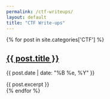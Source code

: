 ```yaml
---
permalink: /ctf-writeups/
layout: default
title: "CTF Write-ups"
---
```



<div class="posts">
  {% for post in site.categories['CTF'] %}
      <h2>
          <a href="{{ site.baseurl }}{{ post.url }}">{{ post.title }}</a>
      </h2>
      <div>
        <p class="post_date">{{ post.date | date: "%B %e, %Y" }}</p>
      </div>
      <div class="entry">
        {{ post.excerpt }}
      </div>
  {% endfor %}
</div>